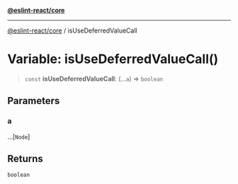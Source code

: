 [**@eslint-react/core**](../README.md)

***

[@eslint-react/core](../README.md) / isUseDeferredValueCall

# Variable: isUseDeferredValueCall()

> `const` **isUseDeferredValueCall**: (...`a`) => `boolean`

## Parameters

### a

...\[`Node`\]

## Returns

`boolean`
